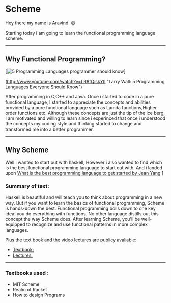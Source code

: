 # Scheme
Hey there my name is Aravind. :smile:

Starting today i am going to learn the functional programming language scheme.

----
## Why Functional Programming?






[![5 Programming Languages programmer should know](http://img.youtube.com/vi/LR8fQiskYII/0.jpg)]

(http://www.youtube.com/watch?v=LR8fQiskYII "Larry Wall: 5 Programming Languages Everyone Should Know")

After programming in C,C++ and Java.
Once i started to code in a pure functional language, 
I started to appreciate the concepts and abilities provided by a pure functional language such as Lamda functions,Higher order functions etc.
Although these concepts are just the tip of the ice berg, I am motivated and willing to learn since i experinced that once i understood the concepts my coding style and thinking started to change and transformed me into a better programmer.

----
## Why Scheme

Well i wanted to start out with haskell,
However i also wanted to find which is the best functional programming language to start out with.
And i landed upon 
[What is the best programming language to get started by Jean Yang](https://www.quora.com/What-are-the-best-languages-for-getting-into-functional-programming-and-why)
]

### Summary of text:
Haskell is beautiful and will teach you to think about programming in a new way.
But if you want to learn the basics of functional programming, Scheme is hands-down the best.
Functional programming boils down to one key idea: you do everything with functions. 
No other language distills out this concept the way Scheme does. 
After learning Scheme, you'll be well-equipped to recognize and use functional patterns in more complex languages. 


Plus the text book and the video lectures are publicy avaliable:
- [Textbook:](https://mitpress.mit.edu/sicp/full-text/book/book.html)
- [Lectures:](https://ocw.mit.edu/courses/electrical-engineering-and-computer-science/6-001-structure-and-interpretation-of-computer-programs-spring-2005/video-lectures/)

---- 
### Textbooks used :
- MIT Scheme
- Realm of Racket
- How to design Programs

